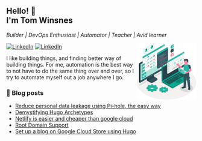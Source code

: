 ## Hello! 👋<br /> I'm Tom Winsnes

_Builder | DevOps Enthusiast | Automator | Teacher | Avid learner_

<img height="150" align="right" alt="Developer" src="https://raw.githubusercontent.com/TWinsnes/TWinsnes/master/images/developer.svg" />

[![LinkedIn](https://img.shields.io/badge/-LinkedIn-blue?style=flat&logo=Linkedin&logoColor=white)](https://www.linkedin.com/in/winsnes/) [![LinkedIn](https://img.shields.io/badge/Website-darkgreen?style=flat&logo=Hugo&logoColor=white&)](https://www.winsnes.io)



I like building things, and finding better way of building things. For me, automation is the best way to not have to do the same thing over and over, so I try to automate myself out a job anywhere I go. 

### 📕 Blog posts
<!-- BLOG-POST-LIST:START -->
- [Reduce personal data leakage using Pi-hole, the easy way](http://www.winsnes.io/posts/pi-hole/)
- [Demystifying Hugo Archetypes](http://www.winsnes.io/posts/demystifying-archetypes/)
- [Netlify is easier and cheaper than google cloud](http://www.winsnes.io/posts/netlify/)
- [Root Domain Support](http://www.winsnes.io/posts/root-domain/)
- [Set up a blog on Google Cloud Store using Hugo](http://www.winsnes.io/posts/set-up-static-blog-on-gcp/)
<!-- BLOG-POST-LIST:END -->

<!--
**TWinsnes/TWinsnes** is a ✨ _special_ ✨ repository because its `README.md` (this file) appears on your GitHub profile.

Here are some ideas to get you started:

- 🔭 I’m currently working on ...
- 🌱 I’m currently learning ...
- 👯 I’m looking to collaborate on ...
- 🤔 I’m looking for help with ...
- 💬 Ask me about ...
- 📫 How to reach me: ...
- 😄 Pronouns: ...
- ⚡ Fun fact: ...
-->

